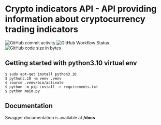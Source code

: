 # Crypto indicators API - API providing information about cryptocurrency trading indicators

![GitHub commit activity](https://img.shields.io/github/commit-activity/w/Forwall100/crypto-indicators-api)
![GitHub Workflow Status](https://img.shields.io/github/workflow/status/Forwall100/crypto-indicators-api/pytest?label=tests)
![GitHub code size in bytes](https://img.shields.io/github/languages/code-size/Forwall100/crypto-indicators-api)

## Getting started with python3.10 virtual env

```
$ sudo apt-get install python3.10
$ python3.10 -m venv .venv
$ source .venv/bin/activate
$ python -m pip install -r requirements.txt
$ python main.py
```

## Documentation

Swagger documentation is available at **/docs**

